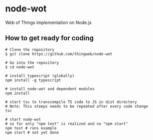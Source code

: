 # node-wot
Web of Things implementation on Node.js

## How to get ready for coding

```
# Clone the repository
$ git clone https://github.com/thingweb/node-wot

# Go into the repository
$ cd node-wot

# install typescript (globally)
npm install -g typescript

# install node-wot and dependent modules
npm install

# start tsc to transcompile TS code to JS in dist directory
# Note: This steeps needs to be repeated after every code change
tsc

# start node-wot
# so far only "npm test" is realized and no "npm start"
npm test # runs example
npm start # not yet done
```